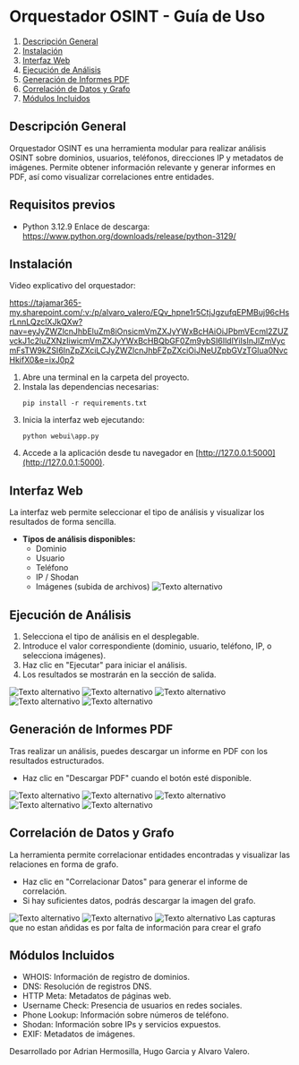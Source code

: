 # Orquestador OSINT - Guía de Uso
1. [Descripción General](#descripción-general)  
2. [Instalación](#instalación)  
3. [Interfaz Web](#interfaz-web)  
4. [Ejecución de Análisis](#ejecución-de-análisis)  
5. [Generación de Informes PDF](#generación-de-informes-pdf)  
6. [Correlación de Datos y Grafo](#correlación-de-datos-y-grafo)  
7. [Módulos Incluidos](#módulos-incluidos) 

## Descripción General

Orquestador OSINT es una herramienta modular para realizar análisis OSINT sobre dominios, usuarios, teléfonos, direcciones IP y metadatos de imágenes. Permite obtener información relevante y generar informes en PDF, así como visualizar correlaciones entre entidades.

## Requisitos previos
 - Python 3.12.9
Enlace de descarga: https://www.python.org/downloads/release/python-3129/
## Instalación
Video explicativo del orquestador:

https://tajamar365-my.sharepoint.com/:v:/p/alvaro_valero/EQv_hpne1r5CtjJgzufqEPMBuj96cHsrLnnLQzclXJkQXw?nav=eyJyZWZlcnJhbEluZm8iOnsicmVmZXJyYWxBcHAiOiJPbmVEcml2ZUZvckJ1c2luZXNzIiwicmVmZXJyYWxBcHBQbGF0Zm9ybSI6IldlYiIsInJlZmVycmFsTW9kZSI6InZpZXciLCJyZWZlcnJhbFZpZXciOiJNeUZpbGVzTGlua0NvcHkifX0&e=ixJ0p2

1. Abre una terminal en la carpeta del proyecto.
2. Instala las dependencias necesarias:
   ```
   pip install -r requirements.txt
   ```
3. Inicia la interfaz web ejecutando:
   ```
   python webui\app.py
   ```
4. Accede a la aplicación desde tu navegador en [http://127.0.0.1:5000](http://127.0.0.1:5000).


## Interfaz Web

La interfaz web permite seleccionar el tipo de análisis y visualizar los resultados de forma sencilla.

- **Tipos de análisis disponibles:**
  - Dominio
  - Usuario
  - Teléfono
  - IP / Shodan
  - Imágenes (subida de archivos)
![Texto alternativo](images/1.png)



## Ejecución de Análisis

1. Selecciona el tipo de análisis en el desplegable.
2. Introduce el valor correspondiente (dominio, usuario, teléfono, IP, o selecciona imágenes).
3. Haz clic en "Ejecutar" para iniciar el análisis.
4. Los resultados se mostrarán en la sección de salida.

![Texto alternativo](images/2.png)
![Texto alternativo](images/6.png)
![Texto alternativo](images/9.png)
![Texto alternativo](images/11.png)
![Texto alternativo](images/14.png)


## Generación de Informes PDF

Tras realizar un análisis, puedes descargar un informe en PDF con los resultados estructurados.

- Haz clic en "Descargar PDF" cuando el botón esté disponible.

![Texto alternativo](images/3.png)
![Texto alternativo](images/7.png)
![Texto alternativo](images/10.png)
![Texto alternativo](images/12.png)
![Texto alternativo](images/15.png)


## Correlación de Datos y Grafo

La herramienta permite correlacionar entidades encontradas y visualizar las relaciones en forma de grafo.

- Haz clic en "Correlacionar Datos" para generar el informe de correlación.
- Si hay suficientes datos, podrás descargar la imagen del grafo.

![Texto alternativo](images/5.png)
![Texto alternativo](images/8.png)
![Texto alternativo](images/13.png)
Las capturas que no estan añdidas es por falta de información para crear el grafo

## Módulos Incluidos

- WHOIS: Información de registro de dominios.
- DNS: Resolución de registros DNS.
- HTTP Meta: Metadatos de páginas web.
- Username Check: Presencia de usuarios en redes sociales.
- Phone Lookup: Información sobre números de teléfono.
- Shodan: Información sobre IPs y servicios expuestos.
- EXIF: Metadatos de imágenes.




Desarrollado por Adrian Hermosilla, Hugo Garcia y Alvaro Valero.
